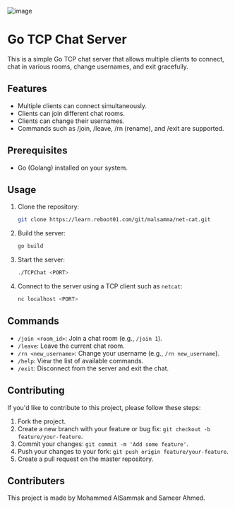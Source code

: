 ![image](https://logos-world.net/wp-content/uploads/2022/05/MeowChat-Emblem.png)

# Go TCP Chat Server

This is a simple Go TCP chat server that allows multiple clients to connect, chat in various rooms, change usernames, and exit gracefully.

## Features

- Multiple clients can connect simultaneously.
- Clients can join different chat rooms.
- Clients can change their usernames.
- Commands such as /join, /leave, /rn (rename), and /exit are supported.

## Prerequisites

- Go (Golang) installed on your system.

## Usage

1. Clone the repository:

   ```sh
   git clone https://learn.reboot01.com/git/malsamma/net-cat.git
   ```

2. Build the server:

   ```sh
   go build
   ```

3. Start the server:

   ```sh
   ./TCPChat <PORT>
   ```

4. Connect to the server using a TCP client such as `netcat`:

   ```sh
   nc localhost <PORT>
   ```

## Commands

- `/join <room_id>`: Join a chat room (e.g., `/join 1`).
- `/leave`: Leave the current chat room.
- `/rn <new_username>`: Change your username (e.g., `/rn new_username`).
- `/help`: View the list of available commands.
- `/exit`: Disconnect from the server and exit the chat.

## Contributing

If you'd like to contribute to this project, please follow these steps:

1. Fork the project.
2. Create a new branch with your feature or bug fix: `git checkout -b feature/your-feature`.
3. Commit your changes: `git commit -m 'Add some feature'`.
4. Push your changes to your fork: `git push origin feature/your-feature`.
5. Create a pull request on the master repository.

## Contributers

This project is made by Mohammed AlSammak and Sameer Ahmed.
